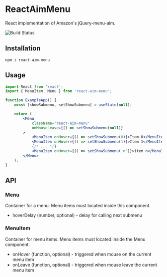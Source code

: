 # ReactAimMenu

React implementation of Amazon's jQuery-menu-aim.

![Build Status](https://travis-ci.org/shaggyrec/react-aim-menu.svg?branch=main)

## Installation

    npm i react-aim-menu

## Usage

```jsx
import React from 'react';
import { MenuItem, Menu } from 'react-aim-menu';

function ExampleApp() {
    const [showSubmenu, setShowSubmenu] = useState(null);

    return (
        <Menu
            className="react-aim-menu"
            onMouseLeave={() => setShowSubmenu(null)}
        >
            <MenuItem onHover={() => setShowSubmenu(0)}>Item 0</MenuItem>
            <MenuItem onHover={() => setShowSubmenu(1)}>Item 1</MenuItem>
            {/* ... */}
            <MenuItem onHover={() => setShowSubmenu('n')}>item n</MenuItem>
        </Menu>
    );
}
```

## API

### Menu

Container for a menu. Menu items must located inside this component. 

* hoverDelay (number, optional) - delay for calling next submenu

### MenuItem

Container for menu items. Menu items must located inside the Menu component.

* onHover (function, optional) - triggered when mouse on the current menu item
* onLeave (function, optional) - triggered when mouse leave the current menu item


